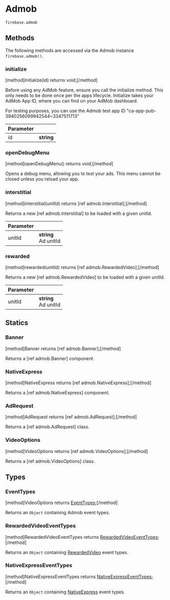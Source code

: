 # Admob

```
firebase.admob
```

## Methods 

The following methods are accessed via the Admob instance `firebase.admob()`.

### initialize
[method]initialize(id) returns void;[/method]

Before using any AdMob feature, ensure you call the initialize method. This only needs to be done once per the apps lifecycle. Initialize takes your AdMob App ID, where you can find on your AdMob dashboard.

For testing purposes, you can use the Admob test app ID "ca-app-pub-3940256099942544~3347511713"

| Parameter |         |
| --------- | ------- |
| id   | **string**  |

### openDebugMenu
[method]openDebugMenu() returns void;[/method]

Opens a debug menu, allowing you to test your ads. This menu cannot be closed unless you reload your app.

### interstitial
[method]interstitial(unitId) returns [ref admob.Interstitial];[/method]

Returns a new [ref admob.Interstitial] to be loaded with a given unitId.

| Parameter |         |
| --------- | ------- |
| unitId   | **string** <br /> Ad unitId |

### rewarded
[method]rewarded(unitId) returns [ref admob.RewardedVideo];[/method]

Returns a new [ref admob.RewardedVideo] to be loaded with a given unitId.

| Parameter |         |
| --------- | ------- |
| unitId   | **string** <br /> Ad unitId |

## Statics

### Banner
[method]Banner returns [ref admob.Banner];[/method]

Returns a [ref admob.Banner] component.

### NativeExpress
[method]NativeExpress returns [ref admob.NativeExpress];[/method]

Returns a [ref admob.NativeExpress] component.

### AdRequest
[method]AdRequest returns [ref admob.AdRequest];[/method]

Returns a [ref admob.AdRequest] class.

### VideoOptions
[method]VideoOptions returns [ref admob.VideoOptions];[/method]

Returns a [ref admob.VideoOptions] class.

## Types

### EventTypes
[method]VideoOptions returns [EventTypes](https://github.com/invertase/react-native-firebase/blob/master/lib/modules/admob/EventTypes.js#L2);[/method]

Returns an `Object` containing Admob event types.

### RewardedVideoEventTypes
[method]RewardedVideoEventTypes returns [RewardedVideoEventTypes](https://github.com/invertase/react-native-firebase/blob/master/lib/modules/admob/EventTypes.js#L10);[/method]

Returns an `Object` containing [RewardedVideo](#rewarded) event types.

### NativeExpressEventTypes
[method]NativeExpressEventTypes returns [NativeExpressEventTypes](https://github.com/invertase/react-native-firebase/blob/master/lib/modules/admob/EventTypes.js#L18);[/method]

Returns an `Object` containing [NativeExpress](#NativeExpress) event types.
